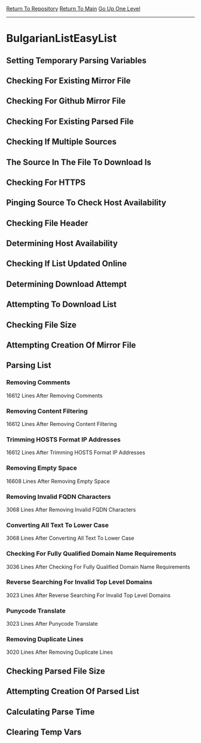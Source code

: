 [Return To Repository](https://github.com/bast69/piholeparser/)
[Return To Main](https://github.com/bast69/piholeparser/blob/master/RecentRunLogs/Mainlog.md)
[Go Up One Level](https://github.com/bast69/piholeparser/blob/master/RecentRunLogs/TopLevelScripts/30-Processing-External-Blacklists.md)
____________________________________
# BulgarianListEasyList
## Setting Temporary Parsing Variables
## Checking For Existing Mirror File
## Checking For Github Mirror File
## Checking For Existing Parsed File
## Checking If Multiple Sources
## The Source In The File To Download Is
## Checking For HTTPS
## Pinging Source To Check Host Availability
## Checking File Header
## Determining Host Availability
## Checking If List Updated Online
## Determining Download Attempt
## Attempting To Download List
## Checking File Size
## Attempting Creation Of Mirror File
## Parsing List
### Removing Comments
16612 Lines After Removing Comments
### Removing Content Filtering
16612 Lines After Removing Content Filtering
### Trimming HOSTS Format IP Addresses
16612 Lines After Trimming HOSTS Format IP Addresses
### Removing Empty Space
16608 Lines After Removing Empty Space
### Removing Invalid FQDN Characters
3068 Lines After Removing Invalid FQDN Characters
### Converting All Text To Lower Case
3068 Lines After Converting All Text To Lower Case
### Checking For Fully Qualified Domain Name Requirements
3036 Lines After Checking For Fully Qualified Domain Name Requirements
### Reverse Searching For Invalid Top Level Domains
3023 Lines After Reverse Searching For Invalid Top Level Domains
### Punycode Translate
3023 Lines After Punycode Translate
### Removing Duplicate Lines
3020 Lines After Removing Duplicate Lines
## Checking Parsed File Size
## Attempting Creation Of Parsed List
## Calculating Parse Time
## Clearing Temp Vars
